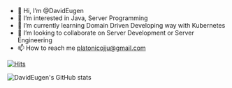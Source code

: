 - 👋 Hi, I’m @DavidEugen
- 👀 I’m interested in Java, Server Programming
- 🌱 I’m currently learning Domain Driven Developing way with Kubernetes
- 💞️ I’m looking to collaborate on Server Development or Server Engineering
- 📫 How to reach me platonicojju@gmail.com

<!---
DavidEugen/DavidEugen is a ✨ special ✨ repository because its `README.md` (this file) appears on your GitHub profile.
You can click the Preview link to take a look at your changes.
--->

[![Hits](https://hits.seeyoufarm.com/api/count/incr/badge.svg?url=https%3A%2F%2Fgithub.com%2FDavidEugen%2Fhit-counter&count_bg=%2382D146&title_bg=%230F0B0B&icon=linux.svg&icon_color=%23BCF3EC&title=hits&edge_flat=false)](https://hits.seeyoufarm.com)

![DavidEugen's GitHub stats](https://github-readme-stats.vercel.app/api?username=DavidEugen&show_icons=true&theme=dark&show_icons=true&layout=compact)
